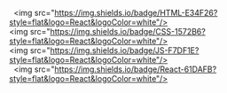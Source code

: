  <img src="https://img.shields.io/badge/HTML-E34F26?style=flat&logo=React&logoColor=white"/>
  <img src="https://img.shields.io/badge/CSS-1572B6?style=flat&logo=React&logoColor=white"/> 
  <img src="https://img.shields.io/badge/JS-F7DF1E?style=flat&logo=React&logoColor=white"/>
  <img src="https://img.shields.io/badge/React-61DAFB?style=flat&logo=React&logoColor=white"/>
